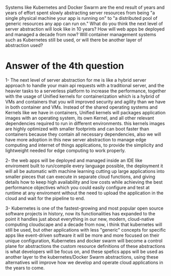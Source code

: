 
Systems like Kubernetes and Docker Swarm are the end result of years and years of effort spent slowly abstracting server resources from being "a single physical machine your app is running on" to "a distributed pool of generic resources any app can run on." What do you think the next level of server abstraction will look like in 10 years? How will web apps be deployed and managed a decade from now? Will container management systems such as Kubernetes still be used, or will there be another layer of abstraction used?

# Answer of the 4th question
1- The next level of server abstraction for me is like a hybrid server approach to handle your main api requests with a traditional server, and the heavier tasks to a serverless platform to increase the performance, together with the usage of Unified kernels for containerization which is a hybrid of VMs and containers that you will improved security and agility than we have in both container and VMs. Instead of the shared operating systems and Kernels like we have in containers, Unified kernels will packages application images with an operating system, its own Kernel, and all other relevant dependencies required to run in different environments. this kernels images are highly optimized with smaller footprints and can boot faster than containers because they contain all necessary dependencies, also we will have more adoption in this new server abstraction to manage edge computing and internet of things applications, to provide the simplicity and lightweight needed for edge computing to work properly.

2- the web apps will be deployed and managed inside an IDE like enviroment built to run/compile every language possible, the deployment it will all be automatic with machine learning cutting up large applications into smaller pieces that can execute in separate cloud functions, and giving details how to keep high availability and low costs while achieving the best performance objectives which you could easily configure and test at runtime at any enviroment without the need to upload the application in the cloud and wait for the pipeline to end.

3- Kubernetes is one of the fastest-growing and most popular open source software projects in history, now its functionalities has expanded to the point it handles just about everything in our new, modern, cloud-native computing cloudscape and a decade from now, i think that kubernetes will still be used, but other applications with less "generic" concepts for specific apps like event-driven software it will be more and more focused on their unique configuration, Kubernetes and docker swarm will become a control plane for abstractions the custom resource definitions of these abstractions is what developers will be focus on, and these spefics apps will be used as another layer to the kubernetes/Docker Swarm abstractions, using these alternatives will improve how we develop and operate cloud applications in the years to come.
